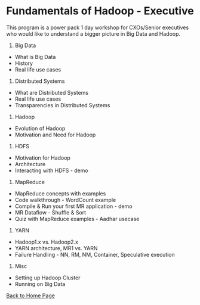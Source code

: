 

# Fundamentals of Hadoop - Executive

This program is a power pack 1 day workshop for CXOs/Senior executives who would like to understand a bigger picture in Big Data and Hadoop. 

1. Big Data
 * What is Big Data
 * History
 * Real life use cases
1. Distributed Systems
 * What are Distributed Systems
 * Real life use cases
 * Transparencies in Distributed Systems

1. Hadoop
 * Evolution of Hadoop
 * Motivation and Need for Hadoop

1. HDFS
 * Motivation for Hadoop
 * Architecture
 * Interacting with HDFS - demo

1. MapReduce
 * MapReduce concepts with examples
 * Code walkthrough - WordCount example
 * Compile & Run your first MR application - demo
 * MR Dataflow - Shuffle & Sort
 * Quiz with MapReduce examples - Aadhar usecase

1. YARN
 * Hadoop1.x vs. Hadoop2.x
 * YARN architecture, MR1 vs. YARN
 * Failure Handling - NN, RM, NM, Container, Speculative execution

1. Misc
 * Setting up Hadoop Cluster
 * Running on Big Data 
 
 [Back to Home Page](index.md)
 
 <script>
  (function(i,s,o,g,r,a,m){i['GoogleAnalyticsObject']=r;i[r]=i[r]||function(){
  (i[r].q=i[r].q||[]).push(arguments)},i[r].l=1*new Date();a=s.createElement(o),
  m=s.getElementsByTagName(o)[0];a.async=1;a.src=g;m.parentNode.insertBefore(a,m)
  })(window,document,'script','https://www.google-analytics.com/analytics.js','ga');

  ga('create', 'UA-89158674-1', 'auto');
  ga('send', 'pageview');

</script>
